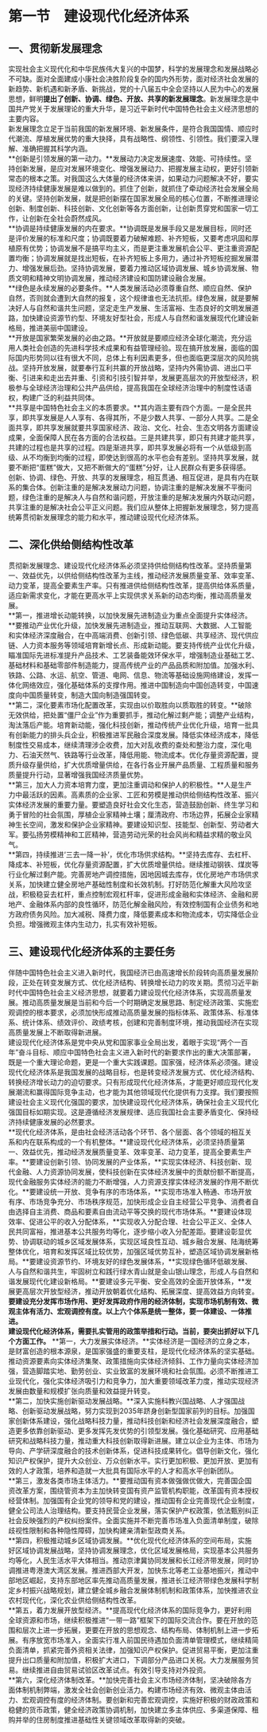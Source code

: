 # 第一节　建设现代化经济体系

## 一、贯彻新发展理念

实现社会主义现代化和中华民族伟大复兴的中国梦，科学的发展理念和发展战略必不可缺。面对全面建成小康社会决胜阶段复杂的国内外形势，面对经济社会发展的新趋势、新机遇和新矛盾、新挑战，党的十八届五中全会坚持以人民为中心的发展思想，鲜明**提出了创新、协调、绿色、开放、共享的新发展理念**。新发展理念是中国共产党关于发展理论的重大升华，是习近平新时代中国特色社会主义经济思想的主要内容。  
新发展理念立足于当前我国的新发展环境、新发展条件，是符合我国国情、顺应时代潮流、厚植发展优势的重大抉择，具有战略性、纲领性、引领性。我们要深入理解、准确把握其科学内涵。  
**创新是引领发展的第一动力。**发展动力决定发展速度、效能、可持续性。坚持创新发展，是应对发展环境变化、增强发展动力、把握发展主动权，更好引领新常态的根本之策。对我国这么大体量的经济体来讲，如果动力问题解决不好，要实现经济持续健康发展是难以做到的。抓住了创新，就抓住了牵动经济社会发展全局的关键。坚持创新发展，就是把创新摆在国家发展全局的核心位置，不断推进理论创新、制度创新、科技创新、文化创新等各方面创新，让创新贯穿党和国家一切工作，让创新在全社会蔚然成风。  
**协调是持续健康发展的内在要求。**协调既是发展手段又是发展目标，同时还是评价发展的标准和尺度；协调既要着力破解难题、补齐短板，又要考虑巩固和厚植原有优势；协调发展不是搞平均主义，而是更注重发展机会公平、更注重资源配置均衡；协调发展就是找出短板，在补齐短板上多用力，通过补齐短板挖掘发展潜力、增强发展后劲。坚持协调发展，要着力推动区域协调发展、城乡协调发展、物质文明和精神文明协调发展，推动经济建设和国防建设融合发展。  
**绿色是永续发展的必要条件。**人类发展活动必须尊重自然、顺应自然、保护自然，否则就会遭到大自然的报复，这个规律谁也无法抗拒。绿色发展，就是要解决好人与自然和谐共生问题，坚定走生产发展、生活富裕、生态良好的文明发展道路，加快建设资源节约型、环境友好型社会，形成人与自然和谐发展现代化建设新格局，推进美丽中国建设。  
**开放是国家繁荣发展的必由之路。**开放就是要顺应经济全球化潮流，充分运用人类社会创造的先进科学技术成果和有益管理经验。现在搞开放发展，面临的国际国内形势同以往有很大不同，总体上有利因素更多，但也面临更深层次的风险挑战。坚持开放发展，就要奉行互利共赢的开放战略，坚持内外需协调、进出口平衡、引进来和走出去并重、引资和引技引智并举，发展更高层次的开放型经济，积极参与全球经济治理和公共产品供给，提高我国在全球经济治理中的制度性话语权，构建广泛的利益共同体。  
**共享是中国特色社会主义的本质要求。**其内涵主要有四个方面。一是全民共享，即共享发展是人人享有、各得其所，不是少数人共享、一部分人共享。二是全面共享，即共享发展就要共享国家经济、政治、文化、社会、生态文明各方面建设成果，全面保障人民在各方面的合法权益。三是共建共享，即只有共建才能共享，共建的过程也是共享的过程。四是渐进共享，即共享发展必将有一个从低级到高级、从不均衡到均衡的过程，即使达到很高的水平也会有差别。坚持共享发展，就要不断把“蛋糕”做大，又把不断做大的“蛋糕”分好，让人民群众有更多获得感。  
创新、协调、绿色、开放、共享的发展理念，相互贯通、相互促进，是具有内在联系的集合体。创新注重的是解决发展动力问题，协调注重的是解决发展不平衡问题，绿色注重的是解决人与自然和谐问题，开放注重的是解决发展内外联动问题，共享注重的是解决社会公平正义问题。我们应从整体上把握新发展理念，努力提高统筹贯彻新发展理念的能力和水平，推动建设现代化经济体系。  

## 二、深化供给侧结构性改革

贯彻新发展理念、建设现代化经济体系必须坚持供给侧结构性改革。坚持质量第一、效益优先，以供给侧结构性改革为主线，推动经济发展质量变革、效率变革、动力变革，提高全要素生产率。只有推进供给侧结构性改革，提高供给体系质量，适应新需求变化，才能在更高水平上实现供求关系新的动态均衡，推动高质量发展。  
**第一，推进增长动能转换，以加快发展先进制造业为重点全面提升实体经济。**要推动产业优化升级，加快发展先进制造业，推动互联网、大数据、人工智能和实体经济深度融合，在中高端消费、创新引领、绿色低碳、共享经济、现代供应链、人力资本服务等领域培育新增长点、形成新动能。要支持传统产业优化升级，瞄准国际先进标准提升产品技术、工艺装备能效环保水平，增强制造业基础工艺、基础材料和基础零部件制造能力，提高传统产业的产品品质和附加值。加强水利、铁路、公路、水运、航空、管道、电网、信息、物流等基础设施网络建设，发挥一体化网络效应，强化基础体系的支撑作用。推进中国制造向中国创造转变，中国速度向中国质量转变，制造大国向制造强国转变。  
**第二，深化要素市场化配置改革，实现由以价取胜向以质取胜的转变。**破除无效供给，把处置“僵尸企业”作为重要抓手，推动化解过剩产能；调整产业结构，淘汰落后产能。培育新动能，强化科技创新，推动传统产业优化升级，培育一批具有创新能力的排头兵企业，积极推进军民融合深度发展。降低实体经济成本，降低制度性交易成本，继续清理涉企收费，加大对乱收费的查处和整治力度，深化电力、石油天然气、铁路等行业改革，降低用能、物流成本。优化存量资源配置，提质升级存量供给，扩大优质增量供给，在各行各业开展产品质量、工程质量和服务质量提升行动，显著增强我国经济质量优势。  
**第三，加大人力资本培育力度，更加注重调动和保护人的积极性。**人是生产力中最活跃的因素。高素质的企业家、工匠和劳模是推动供给侧结构性改革、振兴实体经济发展的重要力量。要塑造良好社会文化生态，营造鼓励创新、终生学习和勇于冒险的社会氛围，厚植企业家精神土壤；厘清政府、市场边界，拓展企业家精神生长空间，激发和保护企业家精神。要建设知识型、技能型、创新型、劳动者大军。要弘扬劳模精神和工匠精神，营造劳动光荣的社会风尚和精益求精的敬业风气。  
**第四，持续推进‘三去一降一补’，优化市场供求结构。**坚持去库存、去杠杆、降成本、补短板，优化存量资源配置，扩大优质增量供给。继续推动钢铁、煤炭等行业化解过剩产能。完善房地产调控措施，因地因城去库存，优化房地产市场供求关系，加快建立健全房地产基础性制度和长效机制。打好防范化解重大风险攻坚战，积极稳妥去杠杆，重点控制宏观杠杆率，促进形成金融和实体经济、金融和房地产、金融体系内部的良性循环，防范化解金融风险，有效控制国有企业债务和地方政府债务风险。加大减税、降费力度，降低要素成本和物流成本，切实降低企业负担。增强微观主体内生动力，扎实有效补短板。  

## 三、建设现代化经济体系的主要任务

伴随中国特色社会主义进入新时代，我国经济已由高速增长阶段转向高质量发展阶段，正处在转变发展方式、优化经济结构、转换增长动力的攻关期。贯彻习近平新时代中国特色社会主义经济思想，就要着力建设现代化经济体系，实现高质量发展。推动高质量发展是当前和今后一个时期确定发展思路、制定经济政策、实施宏观调控的根本要求，必须加快形成推动高质量发展的指标体系、政策体系、标准体系、统计体系、绩效评价、政绩考核，创建和完善制度环境，推动我国经济在实现高质量发展上不断取得新进展。  
建设现代化经济体系是党中央从党和国家事业全局出发，着眼于实现“两个一百年”奋斗目标、顺应中国特色社会主义进入新时代的新要求作出的重大决策部署，既是一个重大理论命题，更是一个重大实践课题。国家强，经济体系必须强。建设现代化经济体系是我国发展的战略目标，也是转变经济发展方式、优化经济结构、转换经济增长动力的迫切要求。只有形成现代化经济体系，才能更好顺应现代化发展潮流和赢得国际竞争主动，也才能为其他领域现代化提供有力支撑。我们要按照建设社会主义现代化强国的要求，加快建设现代化经济体系，确保社会主义现代化强国目标如期实现。这是遵循经济发展规律、适应我国社会主要矛盾变化、保持经济持续健康发展的必然要求。  
**现代化经济体系，是由社会经济活动各个环节、各个层面、各个领域的相互关系和内在联系构成的一个有机整体。**建设现代化经济体系，必须坚持质量第一、效益优先，推动经济发展质量变革、效率变革、动力变革，提高全要素生产率。**要建设创新引领、协同发展的产业体系，**实现实体经济、科技创新、现代金融、人力资源协同发展，使科技创新在实体经济发展中的贡献份额不断提高，现代金融服务实体经济的能力不断增强，人力资源支撑实体经济发展的作用不断优化。**要建设统一开放、竞争有序的市场体系，**实现市场准入畅通、市场开放有序、市场竞争充分、市场秩序规范，加快形成企业自主经营公平竞争、消费者自由选择自主消费、商品和要素自由流动平等交换的现代市场体系。**要建设体现效率、促进公平的收入分配体系，**实现收入分配合理、社会公平正义、全体人民共同富裕，推进基本公共服务均等化，逐步缩小收入分配差距。要建设彰显优势、协调联动的城乡区域发展体系，实现区域良性互动、城乡融合发展、陆海统筹整体优化，培育和发挥区域比较优势，加强区域优势互补，塑造区域协调发展新格局。**要建设资源节约、环境友好的绿色发展体系，**实现绿色循环低碳发展、人与自然和谐共生，牢固树立和践行绿水青山就是金山银山理念，形成人与自然和谐发展现代化建设新格局。**要建设多元平衡、安全高效的全面开放体系，**发展更高层次开放型经济，推动开放朝着优化结构、拓展深度、提高效益方向转变。**要建设充分发挥市场作用、更好发挥政府作用的经济体制，**实现市场机制有效、微观主体有活力、宏观调控有度。以上**六个体系是统一整体，要一体建设、一体推进。**  
**建设现代化经济体系，需要扎实管用的政策举措和行动。当前，要突出抓好以下几个方面工作。**
**第一，大力发展实体经济。**实体经济是一国经济的立身之本，是财富创造的根本源泉，是国家强盛的重要支柱，是现代化经济体系的坚实基础。推动资源要素向实体经济集聚、政策措施向实体经济倾斜、工作力量向实体经济加强，营造脚踏实地、勤劳创业、实业致富的发展环境和社会氛围。必须不断推进工业现代化，强化实体经济吸引力和竞争力，加大重要领域改革力度，推动实现经济发展由数量和规模扩张向质量和效益提升转变。  
**第二，加快实施创新驱动发展战略。**深入实施科教兴国战略、人才强国战略、创新驱动发展战略，努力实现到2035年跻身创新型国家前列的目标。加强国家创新体系建设，强化战略科技力量，推动科技创新和经济社会发展深度融合，塑造更多依靠创新驱动、更多发挥先发优势的引领型发展。强化基础研究、应用基础研究和战略科技力量，推动重大科技创新取得新进展。建立以企业为主体、市场为导向、产学研深度融合的技术创新体系，促进科技成果转化。倡导创新文化，强化知识产权保护，提升大众创业、万众创新水平。实行更加积极、更加开放、更加有效的人才政策，培养和造就一大批具有国际水平的人才和高水平创新团队。  
**第三，激发各类市场主体活力。**要推动国有资本做强做优做大，完善国企国资改革方案，围绕管资本为主加快转变国有资产监管机构职能，改革国有资本授权经营体制。加强国有企业党的领导和党的建设，推动国有企业完善现代企业制度，健全公司法人治理结构。要支持民营企业发展，落实保护产权政策，依法甄别纠正社会反映强烈的产权纠纷案件。全面实施并不断完善市场准入负面清单制度，破除歧视性限制和各种隐性障碍，加快构建亲清新型政商关系。  
**第四，积极推动城乡区域协调发展。**优化现代化经济体系的空间布局，实施好区域协调发展战略，坚持协调发展理念，优化区域发展格局，实现基本公共服务均等化，人民生活水平大体相当。推动京津冀协同发展和长江经济带发展，同时协调推进粤港澳大湾区发展。推进西部大开发，加快东北等老工业基地振兴，推动中部地区崛起，支持东部地区率先推动高质量发展，推进长江经济带绿色发展科学制定乡村振兴战略规划，建立健全城乡融合发展体制机制和政策体系，加快推进农业农村现代化，深化农业供给侧结构性改革。  
**第五，着力发展开放型经济。**提高现代化经济体系的国际竞争力，更好利用全球资源和市场，继续积极推进“一带一路”框架下的国际交流合作。要在开放的范围和层次上进一步拓展，更要在开放的思想观念、结构布局、体制机制上进一步拓展。有序放宽市场准入，全面实行准入前国民待遇加负面清单管理模式，继续精简负面清单，抓紧完善外资相关法律，加强知识产权保护。促进贸易平衡，更加注重提升出口质量和附加值，积极扩大进口，下调部分产品进口关税。大力发展服务贸易。继续推进自由贸易试验区改革试点。有效引导支持对外投资。  
**第六，深化经济体制改革。**加快完善社会主义市场经济体制，坚决破除各方面体制机制弊端，激发全社会创新创业活力。构建市场经济有效、微观主体由活力、宏观调控有度的经济体制。要创新和完善宏观调控，实施好积极的财政政策和稳健的货币政策，健全经济政策协调机制，加快建立多主体供应、多渠道保障、租购并举的住房制度推进基础性关键领域改革取得新的突破。  